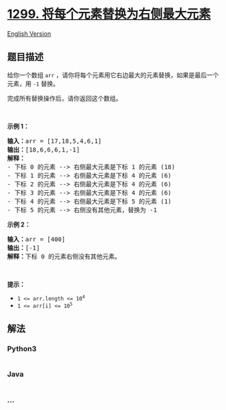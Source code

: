 # [1299. 将每个元素替换为右侧最大元素](https://leetcode-cn.com/problems/replace-elements-with-greatest-element-on-right-side)

[English Version](/solution/1200-1299/1299.Replace%20Elements%20with%20Greatest%20Element%20on%20Right%20Side/README_EN.md)

## 题目描述

<!-- 这里写题目描述 -->

<p>给你一个数组 <code>arr</code> ，请你将每个元素用它右边最大的元素替换，如果是最后一个元素，用 <code>-1</code> 替换。</p>

<p>完成所有替换操作后，请你返回这个数组。</p>

<p> </p>

<p><strong>示例 1：</strong></p>

<pre>
<strong>输入：</strong>arr = [17,18,5,4,6,1]
<strong>输出：</strong>[18,6,6,6,1,-1]
<strong>解释：</strong>
- 下标 0 的元素 --> 右侧最大元素是下标 1 的元素 (18)
- 下标 1 的元素 --> 右侧最大元素是下标 4 的元素 (6)
- 下标 2 的元素 --> 右侧最大元素是下标 4 的元素 (6)
- 下标 3 的元素 --> 右侧最大元素是下标 4 的元素 (6)
- 下标 4 的元素 --> 右侧最大元素是下标 5 的元素 (1)
- 下标 5 的元素 --> 右侧没有其他元素，替换为 -1
</pre>

<p><strong>示例 2：</strong></p>

<pre>
<strong>输入：</strong>arr = [400]
<strong>输出：</strong>[-1]
<strong>解释：</strong>下标<strong> </strong>0 的元素右侧没有其他元素。
</pre>

<p> </p>

<p><strong>提示：</strong></p>

<ul>
	<li><code>1 <= arr.length <= 10<sup>4</sup></code></li>
	<li><code>1 <= arr[i] <= 10<sup>5</sup></code></li>
</ul>


## 解法

<!-- 这里可写通用的实现逻辑 -->

<!-- tabs:start -->

### **Python3**

<!-- 这里可写当前语言的特殊实现逻辑 -->

```python

```

### **Java**

<!-- 这里可写当前语言的特殊实现逻辑 -->

```java

```

### **...**

```

```

<!-- tabs:end -->
